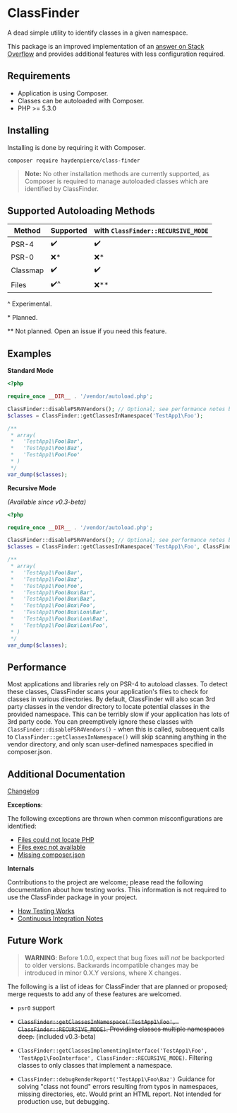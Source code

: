 ClassFinder
===========

A dead simple utility to identify classes in a given namespace.

This package is an improved implementation of an [answer on Stack Overflow](https://stackoverflow.com/a/40229665/3000068)
and provides additional features with less configuration required.

Requirements
------------

* Application is using Composer.
* Classes can be autoloaded with Composer.
* PHP >= 5.3.0

Installing
----------

Installing is done by requiring it with Composer.

```
composer require haydenpierce/class-finder
```

> **Note:** No other installation methods are currently supported, as Composer is required to manage autoloaded classes which are identified by ClassFinder.

Supported Autoloading Methods
--------------------------------

| Method     | Supported | with `ClassFinder::RECURSIVE_MODE` |
| ---------- | --------- | ---------------------------------- |
| PSR-4      | ✔️     | ✔️                               |
| PSR-0      | ❌️*   | ❌️*                             |
| Classmap   | ✔️     | ✔️                               |
| Files      | ✔️^    | ❌️**                            |

\^ Experimental.

\* Planned.

\** Not planned. Open an issue if you need this feature.

Examples
--------

**Standard Mode**

```php
<?php

require_once __DIR__ . '/vendor/autoload.php';

ClassFinder::disablePSR4Vendors(); // Optional; see performance notes below
$classes = ClassFinder::getClassesInNamespace('TestApp1\Foo');

/**
 * array(
 *   'TestApp1\Foo\Bar',
 *   'TestApp1\Foo\Baz',
 *   'TestApp1\Foo\Foo'
 * )
 */
var_dump($classes);
```

**Recursive Mode**

_(Available since v0.3-beta)_

```php
<?php

require_once __DIR__ . '/vendor/autoload.php';

ClassFinder::disablePSR4Vendors(); // Optional; see performance notes below
$classes = ClassFinder::getClassesInNamespace('TestApp1\Foo', ClassFinder::RECURSIVE_MODE);

/**
 * array(
 *   'TestApp1\Foo\Bar',
 *   'TestApp1\Foo\Baz',
 *   'TestApp1\Foo\Foo',
 *   'TestApp1\Foo\Box\Bar',
 *   'TestApp1\Foo\Box\Baz',
 *   'TestApp1\Foo\Box\Foo',
 *   'TestApp1\Foo\Box\Lon\Bar',
 *   'TestApp1\Foo\Box\Lon\Baz',
 *   'TestApp1\Foo\Box\Lon\Foo',
 * )
 */
var_dump($classes);
```

Performance
-----------

Most applications and libraries rely on PSR-4 to autoload classes. To detect these classes, ClassFinder scans your 
application's files to check for classes in various directories. By default, ClassFinder will also scan 3rd party classes
in the vendor directory to locate potential classes in the provided namespace. This can be terribly slow if your application
has lots of 3rd party code. You can preemptively ignore these classes with `ClassFinder::disablePSR4Vendors()` - when this is
called, subsequent calls to `ClassFinder::getClassesInNamespace()` will skip scanning anything in the vendor directory, and only scan user-defined namespaces specified in composer.json.
 
Additional Documentation
-------------

[Changelog](docs/changelog.md)

**Exceptions**:

The following exceptions are thrown when common misconfigurations are identified:

* [Files could not locate PHP](docs/exceptions/filesCouldNotLocatePHP.md)
* [Files exec not available](docs/exceptions/filesExecNotAvailable.md)
* [Missing composer.json](docs/exceptions/missingComposerConfig.md)

**Internals**

Contributions to the project are welcome; please read the following documentation about how testing works. This information is not required to use the ClassFinder package in your project.

* [How Testing Works](docs/testing.md)
* [Continuous Integration Notes](docs/ci.md)

Future Work
-----------

> **WARNING**: Before 1.0.0, expect that bug fixes _will not_ be backported to older versions. Backwards incompatible changes
may be introduced in minor 0.X.Y versions, where X changes.

The following is a list of ideas for ClassFinder that are planned or proposed; merge requests to add any of these features are welcomed.

* `psr0` support

* ~~`ClassFinder::getClassesInNamespace('TestApp1\Foo', ClassFinder::RECURSIVE_MODE)`. 
Providing classes multiple namespaces deep.~~ (included v0.3-beta)

* `ClassFinder::getClassesImplementingInterface('TestApp1\Foo', 'TestApp1\FooInterface', ClassFinder::RECURSIVE_MODE)`.
Filtering classes to only classes that implement a namespace.

* `ClassFinder::debugRenderReport('TestApp1\Foo\Baz')` 
Guidance for solving "class not found" errors resulting from typos in namespaces, missing directories, etc. Would print
an HTML report. Not intended for production use, but debugging.
